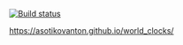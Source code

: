 [![Build status](https://ci.appveyor.com/api/projects/status/m4ekilc7wf0l5vxg?svg=true)](https://ci.appveyor.com/project/AsotikovAnton/world-clocks)

https://asotikovanton.github.io/world_clocks/
